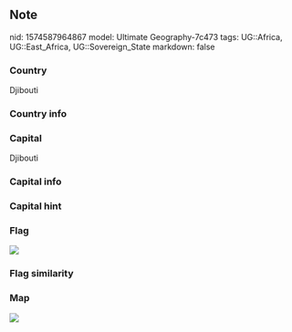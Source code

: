 ## Note
nid: 1574587964867
model: Ultimate Geography-7c473
tags: UG::Africa, UG::East_Africa, UG::Sovereign_State
markdown: false

### Country
Djibouti

### Country info


### Capital
Djibouti

### Capital info


### Capital hint


### Flag
<img src="ug-flag-djibouti.svg">

### Flag similarity


### Map
<img src="ug-map-djibouti.png">
